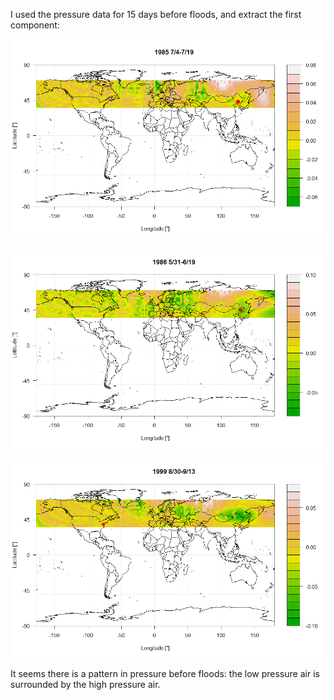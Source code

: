 
I used the pressure data for 15 days before floods, and extract the first component:

 ![1985](Flood_Pressure_PCA001.png)
 
 ![1986](Flood_Pressure_PCA002.png)
 
 ![1999](Flood_Pressure_PCA003.png)
 
 It seems there is a pattern in pressure before floods: the low pressure air is surrounded by the high pressure air.


